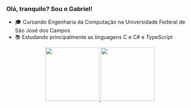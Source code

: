 ### Olá, tranquilo? Sou o Gabriel!

- 🎓 Cursando Engenharia da Computação na Universidade Federal de São José dos Campos
- 📚 Estudando principalmente as linguagens C e C# e TypeScript
<div align="center">
  <a href="https://github.com/gpinheirodecampos">
  <img height="145em" src="https://github-readme-stats.vercel.app/api?username=gpinheirodecampos&show_icons=true&theme=tokyonight&include_all_commits=true&count_private=false"/>
  <img height="145em" src="https://github-readme-stats.vercel.app/api/top-langs/?username=gpinheirodecampos&layout=compact&langs_count=7&theme=tokyonight"/>
</div>
  
  ##
